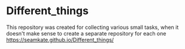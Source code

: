 # Different_things
This repository was created for collecting various small tasks, when it doesn't make sense to create a separate repository for each one
https://seamkate.github.io/Different_things/ 
